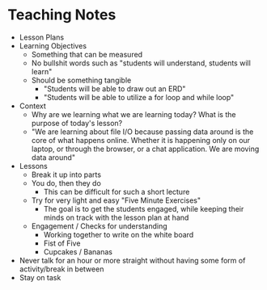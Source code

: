 # Teaching Notes

* Lesson Plans
* Learning Objectives
	* Something that can be measured
	* No bullshit words such as "students will understand, students will learn"
	* Should be something tangible
		* "Students will be able to draw out an ERD"
		* "Students will be able to utilize a for loop and while loop"
* Context
	* Why are we learning what we are learning today? What is the purpose of today's lesson?
	* "We are learning about file I/O because passing data around is the core of what happens online. Whether it is happening only on our laptop, or through the browser, or a chat application. We are moving data around"
* Lessons	
	* Break it up into parts
	* You do, then they do
		* This can be difficult for such a short lecture
	* Try for very light and easy "Five Minute Exercises"
		* The goal is to get the students engaged, while keeping their minds on track with the lesson plan at hand
	* Engagement / Checks for understanding
		* Working together to write on the white board
		* Fist of Five
		* Cupcakes / Bananas
* Never talk for an hour or more straight without having some form of activity/break in between
* Stay on task